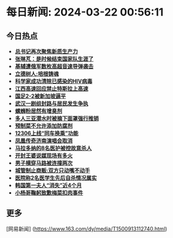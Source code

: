 
# 每日新闻: 2024-03-22 00:56:11
## 今日热点

- **[总书记再次聚焦新质生产力](https://www.163.com/search?keyword=%E6%80%BB%E4%B9%A6%E8%AE%B0%E5%86%8D%E6%AC%A1%E8%81%9A%E7%84%A6%E6%96%B0%E8%B4%A8%E7%94%9F%E4%BA%A7%E5%8A%9B)**
- **[张琳芃：是时候结束国家队生涯了](https://www.163.com/search?keyword=%E5%BC%A0%E7%90%B3%E8%8A%83%EF%BC%9A%E6%98%AF%E6%97%B6%E5%80%99%E7%BB%93%E6%9D%9F%E5%9B%BD%E5%AE%B6%E9%98%9F%E7%94%9F%E6%B6%AF%E4%BA%86)**
- **[基辅遭俄军数枚高超音速导弹袭击](https://www.163.com/search?keyword=%E5%9F%BA%E8%BE%85%E9%81%AD%E4%BF%84%E5%86%9B%E6%95%B0%E6%9E%9A%E9%AB%98%E8%B6%85%E9%9F%B3%E9%80%9F%E5%AF%BC%E5%BC%B9%E8%A2%AD%E5%87%BB)**
- **[立德树人:培根铸魂](https://www.163.com/search?keyword=%E7%AB%8B%E5%BE%B7%E6%A0%91%E4%BA%BA+%E5%9F%B9%E6%A0%B9%E9%93%B8%E9%AD%82)**
- **[科学家成功清除已感染的HIV病毒](https://www.163.com/search?keyword=%E7%A7%91%E5%AD%A6%E5%AE%B6%E6%88%90%E5%8A%9F%E6%B8%85%E9%99%A4%E5%B7%B2%E6%84%9F%E6%9F%93%E7%9A%84HIV%E7%97%85%E6%AF%92)**
- **[江西高速回应禁止特斯拉上高速](https://www.163.com/search?keyword=%E6%B1%9F%E8%A5%BF%E9%AB%98%E9%80%9F%E5%9B%9E%E5%BA%94%E7%A6%81%E6%AD%A2%E7%89%B9%E6%96%AF%E6%8B%89%E4%B8%8A%E9%AB%98%E9%80%9F)**
- **[国足2-2被新加坡逼平](https://www.163.com/search?keyword=%E5%9B%BD%E8%B6%B32-2%E8%A2%AB%E6%96%B0%E5%8A%A0%E5%9D%A1%E9%80%BC%E5%B9%B3)**
- **[武汉一剧组封路与居民发生争执](https://www.163.com/search?keyword=%E6%AD%A6%E6%B1%89%E4%B8%80%E5%89%A7%E7%BB%84%E5%B0%81%E8%B7%AF%E4%B8%8E%E5%B1%85%E6%B0%91%E5%8F%91%E7%94%9F%E4%BA%89%E6%89%A7)**
- **[螺蛳粉居然有增臭剂](https://www.163.com/search?keyword=%E8%9E%BA%E8%9B%B3%E7%B2%89%E5%B1%85%E7%84%B6%E6%9C%89%E5%A2%9E%E8%87%AD%E5%89%82)**
- **[多人三亚潜水时被摘下面罩强行推销](https://www.163.com/search?keyword=%E5%A4%9A%E4%BA%BA%E4%B8%89%E4%BA%9A%E6%BD%9C%E6%B0%B4%E6%97%B6%E8%A2%AB%E6%91%98%E4%B8%8B%E9%9D%A2%E7%BD%A9%E5%BC%BA%E8%A1%8C%E6%8E%A8%E9%94%80)**
- **[预制菜不允许添加防腐剂](https://www.163.com/search?keyword=%E9%A2%84%E5%88%B6%E8%8F%9C%E4%B8%8D%E5%85%81%E8%AE%B8%E6%B7%BB%E5%8A%A0%E9%98%B2%E8%85%90%E5%89%82)**
- **[12306上线“同车换乘”功能](https://www.163.com/search?keyword=12306%E4%B8%8A%E7%BA%BF%E2%80%9C%E5%90%8C%E8%BD%A6%E6%8D%A2%E4%B9%98%E2%80%9D%E5%8A%9F%E8%83%BD)**
- **[凤凰传奇济南演唱会取消](https://www.163.com/search?keyword=%E5%87%A4%E5%87%B0%E4%BC%A0%E5%A5%87%E6%B5%8E%E5%8D%97%E6%BC%94%E5%94%B1%E4%BC%9A%E5%8F%96%E6%B6%88)**
- **[马拉多纳的8名医护被控故意杀人](https://www.163.com/search?keyword=%E9%A9%AC%E6%8B%89%E5%A4%9A%E7%BA%B3%E7%9A%848%E5%90%8D%E5%8C%BB%E6%8A%A4%E8%A2%AB%E6%8E%A7%E6%95%85%E6%84%8F%E6%9D%80%E4%BA%BA)**
- **[开封王婆说媒现场有多火](https://www.163.com/search?keyword=%E5%BC%80%E5%B0%81%E7%8E%8B%E5%A9%86%E8%AF%B4%E5%AA%92%E7%8E%B0%E5%9C%BA%E6%9C%89%E5%A4%9A%E7%81%AB)**
- **[男子横穿马路被连撞两次](https://www.163.com/search?keyword=%E7%94%B7%E5%AD%90%E6%A8%AA%E7%A9%BF%E9%A9%AC%E8%B7%AF%E8%A2%AB%E8%BF%9E%E6%92%9E%E4%B8%A4%E6%AC%A1)**
- **[城管制止商贩:双方只动嘴不动手](https://www.163.com/search?keyword=%E5%9F%8E%E7%AE%A1%E5%88%B6%E6%AD%A2%E5%95%86%E8%B4%A9+%E5%8F%8C%E6%96%B9%E5%8F%AA%E5%8A%A8%E5%98%B4%E4%B8%8D%E5%8A%A8%E6%89%8B)**
- **[医院称2名医学生先后自杀情况属实](https://www.163.com/search?keyword=%E5%8C%BB%E9%99%A2%E7%A7%B02%E5%90%8D%E5%8C%BB%E5%AD%A6%E7%94%9F%E5%85%88%E5%90%8E%E8%87%AA%E6%9D%80%E6%83%85%E5%86%B5%E5%B1%9E%E5%AE%9E)**
- **[韩国第一夫人“消失”近4个月](https://www.163.com/search?keyword=%E9%9F%A9%E5%9B%BD%E7%AC%AC%E4%B8%80%E5%A4%AB%E4%BA%BA%E2%80%9C%E6%B6%88%E5%A4%B1%E2%80%9D%E8%BF%914%E4%B8%AA%E6%9C%88)**
- **[小杨哥鞠躬致歉梅菜扣肉事件](https://www.163.com/search?keyword=%E5%B0%8F%E6%9D%A8%E5%93%A5%E9%9E%A0%E8%BA%AC%E8%87%B4%E6%AD%89%E6%A2%85%E8%8F%9C%E6%89%A3%E8%82%89%E4%BA%8B%E4%BB%B6)**

## 更多
[网易新闻] (https://www.163.com/dy/media/T1500913112740.html)
